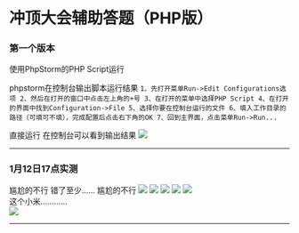 # 冲顶大会辅助答题（PHP版）

### 第一个版本
使用PhpStorm的PHP Script运行

phpstorm在控制台输出脚本运行结果
`1、先打开菜单Run->Edit Configurations选项
2、然后在打开的窗口中点击左上角的+号
3、在打开的菜单中选择PHP Script
4、在打开的界面中找到Configuration->File
5、选择你要在控制台运行的文件
6、填入工作目录的路径（可填可不填），完成配置后点击右下角的OK
7、回到主界面，点击菜单Run->Run...`

直接运行
在控制台可以看到输出结果
![](https://github.com/xbw12138/ChongDingDaHui/blob/master/image/QQ20180112-164550%402x.png)

-------
### 1月12日17点实测
尴尬的不行
错了至少……
尴尬的不行
![](https://github.com/xbw12138/ChongDingDaHui/blob/master/image/FA9B11DE5C730A3F2E0C970E62AF4DE1.jpg)
![](https://github.com/xbw12138/ChongDingDaHui/blob/master/image/5A7C9E7FC4B35CB9B9417A0AE498A701.jpg)
![](https://github.com/xbw12138/ChongDingDaHui/blob/master/image/1BB59FA75EE7ABD831DDF94AD2CE048D.jpg)
![](https://github.com/xbw12138/ChongDingDaHui/blob/master/image/0D72B50F70125102AEEFBF41B89C9639.jpg)
![](https://github.com/xbw12138/ChongDingDaHui/blob/master/image/0D60F649CF758BEC609328C6E1FA6F65.jpg)
<br>
这个小米…………
<br>
![](https://github.com/xbw12138/ChongDingDaHui/blob/master/image/C943E97FCDF9E7FD5442F6F3BE1BF2CA.png)

-------




